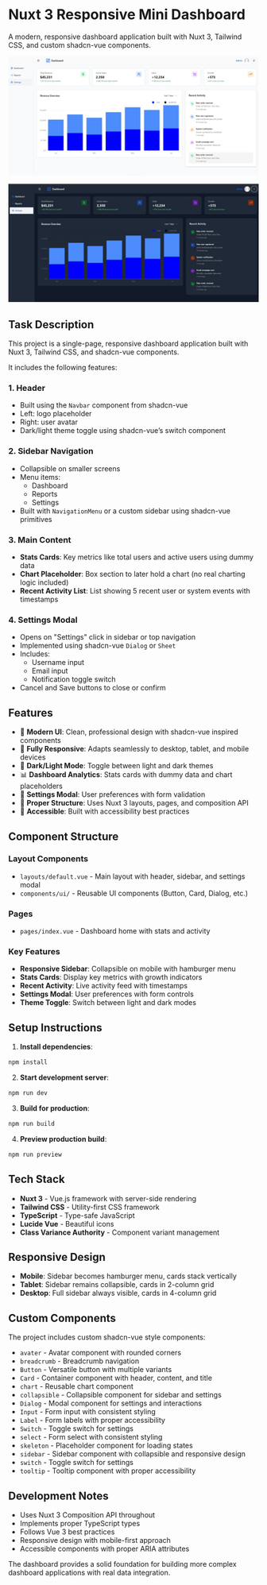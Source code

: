 # Nuxt 3 Responsive Mini Dashboard

A modern, responsive dashboard application built with Nuxt 3, Tailwind CSS, and custom shadcn-vue components.

![MiniDashboard Light](./public/screenshots/mini-dashboard-light.jpg)

![MiniDashboard Dark](./public/screenshots/mini-dashboard-dark.jpg)


## Task Description

This project is a single-page, responsive dashboard application built with Nuxt 3, Tailwind CSS, and shadcn-vue components.

It includes the following features:

### 1. Header

- Built using the `Navbar` component from shadcn-vue
- Left: logo placeholder
- Right: user avatar
- Dark/light theme toggle using shadcn-vue’s switch component

### 2. Sidebar Navigation

- Collapsible on smaller screens
- Menu items:
  - Dashboard
  - Reports
  - Settings
- Built with `NavigationMenu` or a custom sidebar using shadcn-vue primitives

### 3. Main Content

- **Stats Cards**: Key metrics like total users and active users using dummy data
- **Chart Placeholder**: Box section to later hold a chart (no real charting logic included)
- **Recent Activity List**: List showing 5 recent user or system events with timestamps

### 4. Settings Modal

- Opens on "Settings" click in sidebar or top navigation
- Implemented using shadcn-vue `Dialog` or `Sheet`
- Includes:
  - Username input
  - Email input
  - Notification toggle switch
- Cancel and Save buttons to close or confirm

## Features

- 🎨 **Modern UI**: Clean, professional design with shadcn-vue inspired components
- 📱 **Fully Responsive**: Adapts seamlessly to desktop, tablet, and mobile devices
- 🌙 **Dark/Light Mode**: Toggle between light and dark themes
- 📊 **Dashboard Analytics**: Stats cards with dummy data and chart placeholders
- 🔧 **Settings Modal**: User preferences with form validation
- 📁 **Proper Structure**: Uses Nuxt 3 layouts, pages, and composition API
- 🎯 **Accessible**: Built with accessibility best practices

## Component Structure

### Layout Components

- `layouts/default.vue` - Main layout with header, sidebar, and settings modal
- `components/ui/` - Reusable UI components (Button, Card, Dialog, etc.)

### Pages

- `pages/index.vue` - Dashboard home with stats and activity

### Key Features

- **Responsive Sidebar**: Collapsible on mobile with hamburger menu
- **Stats Cards**: Display key metrics with growth indicators
- **Recent Activity**: Live activity feed with timestamps
- **Settings Modal**: User preferences with form controls
- **Theme Toggle**: Switch between light and dark modes

## Setup Instructions

1. **Install dependencies**:

```bash
npm install
```

2. **Start development server**:

```bash
npm run dev
```

3. **Build for production**:

```bash
npm run build
```

4. **Preview production build**:

```bash
npm run preview
```

## Tech Stack

- **Nuxt 3** - Vue.js framework with server-side rendering
- **Tailwind CSS** - Utility-first CSS framework
- **TypeScript** - Type-safe JavaScript
- **Lucide Vue** - Beautiful icons
- **Class Variance Authority** - Component variant management

## Responsive Design

- **Mobile**: Sidebar becomes hamburger menu, cards stack vertically
- **Tablet**: Sidebar remains collapsible, cards in 2-column grid
- **Desktop**: Full sidebar always visible, cards in 4-column grid

## Custom Components

The project includes custom shadcn-vue style components:

- `avater` - Avatar component with rounded corners
- `breadcrumb` - Breadcrumb navigation
- `Button` - Versatile button with multiple variants
- `Card` - Container component with header, content, and title
- `chart` - Reusable chart component
- `collapsible` - Collapsible component for sidebar and settings
- `Dialog` - Modal component for settings and interactions
- `Input` - Form input with consistent styling
- `Label` - Form labels with proper accessibility
- `Switch` - Toggle switch for settings
- `select` - Form select with consistent styling
- `skeleton` - Placeholder component for loading states
- `sidebar` - Sidebar component with collapsible and responsive design
- `switch` - Toggle switch for settings
- `tooltip` - Tooltip component with proper accessibility

## Development Notes

- Uses Nuxt 3 Composition API throughout
- Implements proper TypeScript types
- Follows Vue 3 best practices
- Responsive design with mobile-first approach
- Accessible components with proper ARIA attributes

The dashboard provides a solid foundation for building more complex dashboard applications with real data integration.
